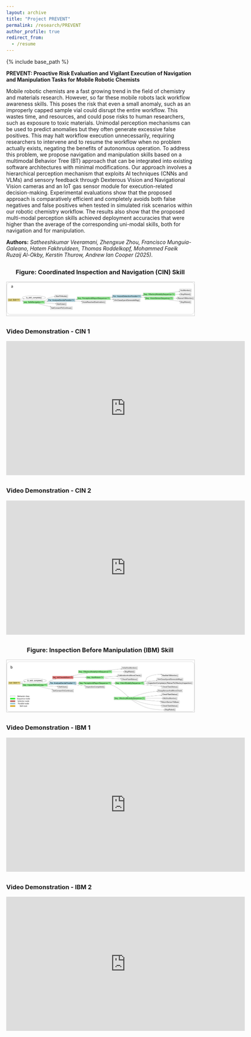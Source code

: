 ```yaml
---
layout: archive
title: "Project PREVENT"
permalink: /research/PREVENT
author_profile: true
redirect_from:
  - /resume
---
```


{% include base_path %}

<strong>PREVENT: Proactive Risk Evaluation and Vigilant Execution of Navigation and Manipulation Tasks for Mobile Robotic Chemists</strong>

Mobile robotic chemists are a fast growing trend in the field of chemistry and materials research. However, so far these mobile robots lack workflow awareness skills. This poses the risk that even a small anomaly, such as an improperly capped sample vial could disrupt the entire workflow. This wastes time, and resources, and could pose risks to human researchers, such as exposure to toxic materials. Unimodal perception mechanisms can be used to predict anomalies but they often generate excessive false positives. This may halt workflow execution unnecessarily, requiring researchers to intervene and to resume the workflow when no problem actually exists, negating the benefits of autonomous operation. To address this problem, we propose navigation and manipulation skills based on a multimodal Behavior Tree (BT) approach that can be integrated into existing software architectures with minimal modifications. Our approach involves a hierarchical perception mechanism that exploits AI techniques (CNNs and VLMs) and sensory feedback through Dexterous Vision and Navigational Vision cameras and an IoT gas sensor module for execution-related decision-making. Experimental evaluations show that the proposed approach is comparatively efficient and completely avoids both false negatives and false positives when tested in simulated risk scenarios within our robotic chemistry workflow. The results also show that the proposed multi-modal perception skills achieved deployment accuracies that were higher than the average of the corresponding uni-modal skills, both for navigation and for manipulation.

<strong>Authors:</strong> <em>Satheeshkumar Veeramani, Zhengxue Zhou, Francisco Munguia-Galeano, Hatem Fakhruldeen, Thomas Roddelkopf, Mohammed Faeik Ruzaij Al-Okby, Kerstin Thurow, Andrew Ian Cooper (2025).</em>


<!-- Video Frame -->
<div style="text-align: center; margin-top: 2em;">
  <h3>Figure: Coordinated Inspection and Navigation (CIN) Skill</h3>
  <img src="images\CIN.png" alt="Behavior Tree for Safe Navigation" style="max-width: 100%; height: auto; border: 1px solid #ccc;">
</div>

<div style="margin-top: 2em;">
  <h3>Video Demonstration - CIN 1</h3>
    <iframe src="https://1drv.ms/v/c/cf51dbc58b2a1fcd/IQRCXLF8M7hAQYEgHnfyiz2rAYtVYlFK64c4-es-mzweBN4" width="640" height="360" frameborder="0" scrolling="no" allowfullscreen></iframe>
</div>

<div style="margin-top: 2em;">
  <h3>Video Demonstration - CIN 2</h3>
    <iframe src="https://1drv.ms/v/c/cf51dbc58b2a1fcd/IQQdPa8PmSQETaHZGfZzFzyfAYvltJ5SwameaSfs9rAHixM" width="640" height="360" frameborder="0" scrolling="no" allowfullscreen></iframe>
</div>

<div style="text-align: center; margin-top: 2em;">
  <h3>Figure: Inspection Before Manipulation (IBM) Skill</h3>
  <img src="images\IBM.png" alt="Behavior Tree for Safe Navigation" style="max-width: 100%; height: auto; border: 1px solid #ccc;">
</div>

<div style="margin-top: 2em;">
  <h3>Video Demonstration - IBM 1</h3>
    <iframe src="https://1drv.ms/v/c/cf51dbc58b2a1fcd/IQRA2EldDddMR6gSuMR1E8RGAfxkj_ZP6DO44FB_ac1o1W8" width="640" height="360" frameborder="0" scrolling="no" allowfullscreen></iframe>
</div>

<div style="margin-top: 2em;">
  <h3>Video Demonstration - IBM 2</h3>
    <iframe src="https://1drv.ms/v/c/cf51dbc58b2a1fcd/IQT5sb8jj-cBRZsGuOdcQqqOAevDWoG_GYFX7L3UR_JUPe4" width="640" height="360" frameborder="0" scrolling="no" allowfullscreen></iframe>
</div>